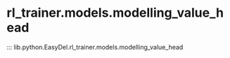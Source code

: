 # rl_trainer.models.modelling_value_head
::: lib.python.EasyDel.rl_trainer.models.modelling_value_head